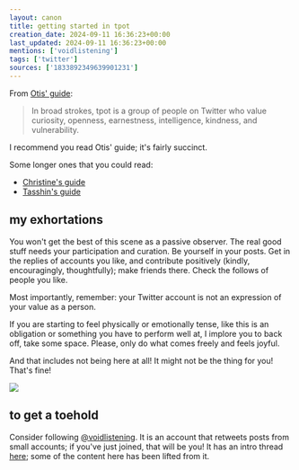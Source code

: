 ```yaml
---
layout: canon
title: getting started in tpot
creation_date: 2024-09-11 16:36:23+00:00
last_updated: 2024-09-11 16:36:23+00:00
mentions: ['voidlistening']
tags: ['twitter']
sources: ['1833892349639901231']
---
```


From [Otis' guide](https://itsallme.substack.com/p/17d914f9-8f2c-4303-8543-78a3dfe5f15e):

> In broad strokes, tpot is a group of people on Twitter who value curiosity, openness, earnestness, intelligence, kindness, and vulnerability.

I recommend you read Otis' guide; it's fairly succinct.

Some longer ones that you could read:
* [Christine's guide](https://docs.google.com/document/d/1Bd3PfKDL9pOM7YoxGbRBwO_qOWh6B7u5170Xw8VyK6s/edit?tab=t.0)
* [Tasshin's guide](https://tasshin.com/blog/a-guide-to-twitter/)

## my exhortations

You won't get the best of this scene as a passive observer. The real good stuff needs your participation and curation. Be yourself in your posts. Get in the replies of accounts you like, and contribute positively (kindly, encouragingly, thoughtfully); make friends there. Check the follows of people you like.

Most importantly, remember: your Twitter account is not an expression of your value as a person.

If you are starting to feel physically or emotionally tense, like this is an obligation or something you have to perform well at, I implore you to back off, take some space. Please, only do what comes freely and feels joyful.

And that includes not being here at all! It might not be the thing for you! That's fine!

![](../../images/hit-da-bricks.jpeg)

## to get a toehold

Consider following [@voidlistening](https://x.com/voidlistening/). It is an account that retweets posts from small accounts; if you've just joined, that will be you! It has an intro thread [here](https://x.com/voidlistening/status/1833892349639901231); some of the content here has been lifted from it.

